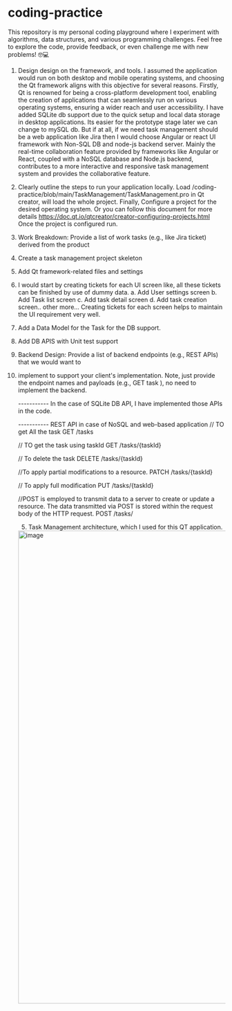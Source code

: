 # coding-practice
This repository is my personal coding playground where I experiment with algorithms, data structures, and various programming challenges. Feel free to explore the code, provide feedback, or even challenge me with new problems! 🤓💻


1. Design design on the framework, and tools.
    I assumed the application would run on both desktop and mobile operating systems, and choosing the Qt framework aligns with this objective for several reasons. Firstly, Qt is renowned for being a cross-platform development tool, enabling the creation of applications that can seamlessly run on various operating systems, ensuring a wider reach and user accessibility. I have added SQLite db support due to the quick setup and local data storage in desktop applications. Its easier for the prototype stage later we can change to mySQL db.
   But if at all, if we need task management should be a web application like Jira then I would choose Angular or react UI framework with Non-SQL DB and node-js backend server. Mainly the real-time collaboration feature provided by frameworks like Angular or React, coupled with a NoSQL database and Node.js backend, contributes to a more interactive and responsive task management system and provides the collaborative feature.

2. Clearly outline the steps to run your application locally.
   Load /coding-practice/blob/main/TaskManagement/TaskManagement.pro in Qt creator, will load the whole project. Finally, Configure a project for the desired operating system. Or you can follow this document for more details https://doc.qt.io/qtcreator/creator-configuring-projects.html
Once the project is configured run. 
   
4. Work Breakdown: Provide a list of work tasks (e.g., like Jira ticket) derived from the product
  1. Create a task management project skeleton 
  2. Add Qt framework-related files and settings
  3. I would start by creating tickets for each UI screen like, all these tickets can be finished by use of dummy data. 
       a. Add User settings screen
       b. Add Task list screen
       c. Add task detail screen
       d. Add task creation screen..
       other more...
     Creating tickets for each screen helps to maintain the UI requirement very well.
  4. Add a Data Model for the Task for the DB support.
  5. Add DB APIS with Unit test support
  6. Backend Design: Provide a list of backend endpoints (e.g., REST APIs) that we would want to

4. implement to support your client's implementation. Note, just provide the endpoint names and
payloads (e.g., GET task <object Task>), no need to implement the backend.

----------- In the case of SQLite DB API, I have implemented those APIs in the code.

----------- REST API in case of NoSQL and web-based application
// TO get All the task
GET /tasks

// TO get the task using taskId
GET /tasks/{taskId}

// To delete the task
DELETE /tasks/{taskId}

//To apply partial modifications to a resource.
PATCH /tasks/{taskId}

// To apply full modification
PUT /tasks/{taskId}

//POST is employed to transmit data to a server to create or update a resource. The data transmitted via POST is stored within the request body of the HTTP request.
POST /tasks/
  
5. Task Management architecture, which I used for this QT application.

<img width="1092" alt="image" src="https://github.com/pgupta212-virus/coding-practice/assets/154770651/96c869d0-6ce6-4f97-b3c7-c3fda623ee0d">
